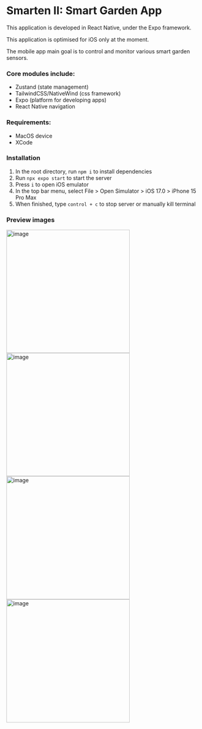 # Smarten II: Smart Garden App

This application is developed in React Native, under the Expo framework.

This application is optimised for iOS only at the moment.

The mobile app main goal is to control and monitor various smart garden sensors.



### Core modules include:
- Zustand (state management)
- TailwindCSS/NativeWind (css framework)
- Expo (platform for developing apps)
- React Native navigation


### Requirements:
- MacOS device
- XCode

### Installation
1. In the root directory, run `npm i` to install dependencies 
2. Run `npx expo start` to start the server
3. Press `i` to open iOS emulator
4. In the top bar menu, select File > Open Simulator > iOS 17.0 > iPhone 15 Pro Max
4. When finished, type `control + c` to stop server or manually kill terminal


### Preview images
<img width="322" alt="image" src="https://github.com/user-attachments/assets/87b1e625-4c64-4460-8772-ae27e8917f09">
<img width="322" alt="image" src="https://github.com/user-attachments/assets/e4729a3b-f9f4-44e4-84f4-53ec919742d2">
<img width="322" alt="image" src="https://github.com/user-attachments/assets/4cec7ec4-08dc-42c2-9930-5e00dcc92471">
<img width="322" alt="image" src="https://github.com/user-attachments/assets/6b4fb87a-386f-490a-9e04-1bc90bfe86dd">





